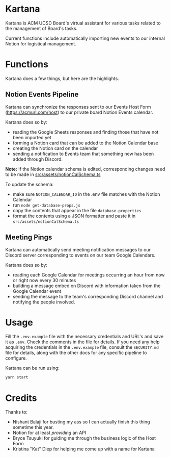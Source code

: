 # Kartana

Kartana is ACM UCSD Board's virtual assistant for various tasks related to the
management of Board's tasks.

Current functions include automatically importing new events to our internal Notion
for logistical management.

# Functions

Kartana does a few things, but here are the highlights.

## Notion Events Pipeline

Kartana can synchronize the responses sent to our Events Host Form
(https://acmurl.com/host) to our private board Notion Events calendar.

Kartana does so by:
- reading the Google Sheets responses and finding those that have not been
  imported yet
- forming a Notion card that can be added to the Notion Calendar base
- creating the Notion card on the calendar
- sending a notification to Events team that something new has been added
  through Discord.

**Note:**
If the Notion calendar schema is edited, corresponding changes need to be made in [src/assets/notionCalSchema.ts](./src/assets/notionCalSchema.ts)

To update the schema:
- make sure `NOTION_CALENDAR_ID` in the .env file matches with the Notion Calendar
- run `node get-database-props.js`
- copy the contents that appear in the file `database.properties`
- format the contents using a JSON formatter and paste it in `src/assets/notionCalSchema.ts`

## Meeting Pings

Kartana can automatically send meeting notification messages to our
Discord server corresponding to events on our team Google Calendars.

Kartana does so by:
- reading each Google Calendar for meetings occurring an hour from now or right now every 30 minutes
- building a message embed on Discord with information taken from the Google Calendar event
- sending the message to the team's corresponding Discord channel and notifying the people involved.

# Usage

Fill the `.env.example` file with the necessary credentials and URL's and save it
as `.env`. Check the comments in the file for details. If you need any help
acquiring the credentials in the `.env.example` file, consult the `SECURITY.md`
file for details, along with the other docs for any specific pipeline to configure.

Kartana can be run using:
```sh
yarn start
```

# Credits

Thanks to:
- Nishant Balaji for busting my ass so I can actually finish this thing
  sometime this year.
- Notion for at least _providing_ an API
- Bryce Tsuyuki for guiding me through the business logic of the Host Form
- Kristina "Kat" Diep for helping me come up with a name for Kartana